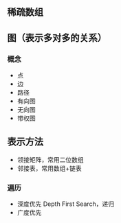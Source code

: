 ## 稀疏数组





## 图（表示多对多的关系）

### 概念

- 点
- 边
- 路径
- 有向图
- 无向图
- 带权图

## 表示方法

- 领接矩阵，常用二位数组
- 邻接表，常用数组+链表

### 遍历

- 深度优先 Depth First Search，递归
- 广度优先
